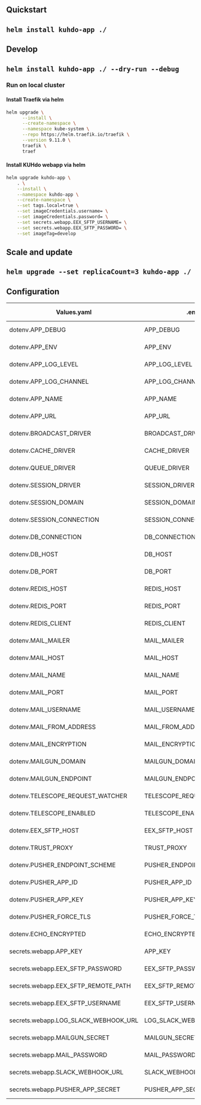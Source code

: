 ## Quickstart  
``helm install kuhdo-app ./ ``  
---

## Develop  
``helm install kuhdo-app ./ --dry-run --debug``  
---
### Run on local cluster

#### Install Traefik via helm
```bash
helm upgrade \
      --install \
      --create-namespace \
      --namespace kube-system \
      --repo https://helm.traefik.io/traefik \
      --version 9.11.0 \
      traefik \
      traef
```

#### Install KUHdo webapp via helm
```bash
helm upgrade kuhdo-app \
    . \
    --install \
    --namespace kuhdo-app \
    --create-namespace \
    --set tags.local=true \
    --set imageCredentials.username= \
    --set imageCredentials.password= \
    --set secrets.webapp.EEX_SFTP_USERNAME= \
    --set secrets.webapp.EEX_SFTP_PASSWORD= \
    --set imageTag=develop
```

## Scale and update

``helm upgrade --set replicaCount=3 kuhdo-app ./``  
---

## Configuration 
| Values.yaml | .env     | default value |
| ------------|----------|-----------|
| dotenv.APP_DEBUG  | APP_DEBUG | default value | 
| dotenv.APP_ENV  | APP_ENV | default value | 
| dotenv.APP_LOG_LEVEL  | APP_LOG_LEVEL | default value | 
| dotenv.APP_LOG_CHANNEL  | APP_LOG_CHANNEL | default value | 
| dotenv.APP_NAME  | APP_NAME | default value | 
| dotenv.APP_URL  | APP_URL | default value | 
| dotenv.BROADCAST_DRIVER  | BROADCAST_DRIVER | default value | 
| dotenv.CACHE_DRIVER  | CACHE_DRIVER | default value | 
| dotenv.QUEUE_DRIVER  | QUEUE_DRIVER | default value | 
| dotenv.SESSION_DRIVER  | SESSION_DRIVER | default value | 
| dotenv.SESSION_DOMAIN  | SESSION_DOMAIN | default value | 
| dotenv.SESSION_CONNECTION  | SESSION_CONNECTION | default value | 
| dotenv.DB_CONNECTION  | DB_CONNECTION | default value | 
| dotenv.DB_HOST  | DB_HOST | default value | 
| dotenv.DB_PORT  | DB_PORT | default value | 
| dotenv.REDIS_HOST  | REDIS_HOST | default value | 
| dotenv.REDIS_PORT  | REDIS_PORT | default value | 
| dotenv.REDIS_CLIENT  | REDIS_CLIENT | default value | 
| dotenv.MAIL_MAILER  | MAIL_MAILER | default value | 
| dotenv.MAIL_HOST  | MAIL_HOST | default value | 
| dotenv.MAIL_NAME  | MAIL_NAME | default value | 
| dotenv.MAIL_PORT  | MAIL_PORT | default value | 
| dotenv.MAIL_USERNAME  | MAIL_USERNAME | default value | 
| dotenv.MAIL_FROM_ADDRESS  | MAIL_FROM_ADDRESS | default value | 
| dotenv.MAIL_ENCRYPTION  | MAIL_ENCRYPTION | default value | 
| dotenv.MAILGUN_DOMAIN  | MAILGUN_DOMAIN | default value | 
| dotenv.MAILGUN_ENDPOINT  | MAILGUN_ENDPOINT | default value | 
| dotenv.TELESCOPE_REQUEST_WATCHER  | TELESCOPE_REQUEST_WATCHER | default value | 
| dotenv.TELESCOPE_ENABLED  | TELESCOPE_ENABLED | default value | 
| dotenv.EEX_SFTP_HOST  | EEX_SFTP_HOST | default value | 
| dotenv.TRUST_PROXY  | TRUST_PROXY | default value | 
| dotenv.PUSHER_ENDPOINT_SCHEME  | PUSHER_ENDPOINT_SCHEME | default value | 
| dotenv.PUSHER_APP_ID  | PUSHER_APP_ID | default value | 
| dotenv.PUSHER_APP_KEY  | PUSHER_APP_KEY | default value | 
| dotenv.PUSHER_FORCE_TLS  | PUSHER_FORCE_TLS | default value | 
| dotenv.ECHO_ENCRYPTED  | ECHO_ENCRYPTED | default value | 
| secrets.webapp.APP_KEY | APP_KEY | default value |
| secrets.webapp.EEX_SFTP_PASSWORD | EEX_SFTP_PASSWORD | default value |
| secrets.webapp.EEX_SFTP_REMOTE_PATH | EEX_SFTP_REMOTE_PATH | default value |
| secrets.webapp.EEX_SFTP_USERNAME | EEX_SFTP_USERNAME | default value |
| secrets.webapp.LOG_SLACK_WEBHOOK_URL | LOG_SLACK_WEBHOOK_URL | default value |
| secrets.webapp.MAILGUN_SECRET | MAILGUN_SECRET | default value |
| secrets.webapp.MAIL_PASSWORD | MAIL_PASSWORD | default value |
| secrets.webapp.SLACK_WEBHOOK_URL | SLACK_WEBHOOK_URL | default value |
| secrets.webapp.PUSHER_APP_SECRET | PUSHER_APP_SECRET | default value |